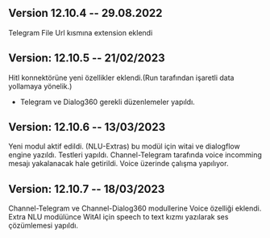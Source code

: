 ## Version 12.10.4 -- 29.08.2022

Telegram File Url kısmına extension eklendi

## Version: 12.10.5 -- 21/02/2023

Hitl konnektörüne yeni özellikler eklendi.(Run tarafından işaretli data yollamaya yönelik.)

- Telegram ve Dialog360 gerekli düzenlemeler yapıldı.

## Version: 12.10.6 -- 13/03/2023

Yeni modul aktif edildi. (NLU-Extras) bu modül için witai ve dialogflow engine yazıldı. Testleri yapıldı.
Channel-Telegram tarafında voice incomming mesajı yakalanacak hale getirildi. Voice üzerinde çalışma yapılıyor.

## Version: 12.10.7 -- 18/03/2023

Channel-Telegram ve Channel-Dialog360 modullerine Voice özelliği eklendi.
Extra NLU modülünce WitAI için speech to text kızmı yazılarak ses çözümlemesi yapıldı.
